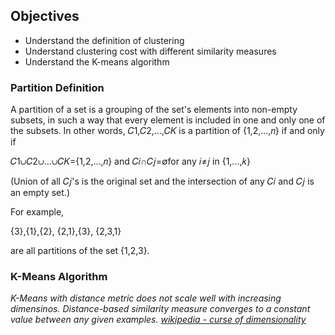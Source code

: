## Objectives

- Understand the definition of clustering
- Understand clustering cost with different similarity measures
- Understand the K-means algorithm

### Partition Definition

A partition of a set is a grouping of the set's elements into non-empty subsets, in such a way that every element is included in one and only one of the subsets. In other words, 𝐶1,𝐶2,...,𝐶𝐾 is a partition of {1,2,...,𝑛} if and only if

𝐶1∪𝐶2∪...∪𝐶𝐾={1,2,...,𝑛}
and
𝐶𝑖∩𝐶𝑗=∅for any 𝑖≠𝑗 in {1,...,𝑘} 
 
(Union of all 𝐶𝑗's is the original set and the intersection of any 𝐶𝑖 and 𝐶𝑗 is an empty set.)

For example,

{3},{1},{2}, 
{2,1},{3},
{2,3,1}
 
are all partitions of the set {1,2,3}.

### K-Means Algorithm

*K-Means with distance metric does not scale well with increasing dimensinos. Distance-based similarity measure converges to a constant value between any given examples. [wikipedia - curse of dimensionality](https://en.wikipedia.org/wiki/Curse_of_dimensionality#Distance_functions)*




